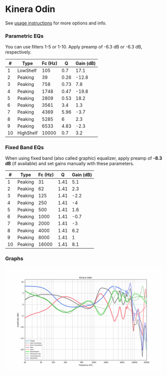 # Kinera Odin
See [usage instructions](https://github.com/jaakkopasanen/AutoEq#usage) for more options and info.

### Parametric EQs
You can use filters 1-5 or 1-10. Apply preamp of -6.3 dB or -6.3 dB, respectively.

|   # | Type      |   Fc (Hz) |    Q |   Gain (dB) |
|-----|-----------|-----------|------|-------------|
|   1 | LowShelf  |       105 | 0.7  |        17.1 |
|   2 | Peaking   |        39 | 0.26 |       -12.8 |
|   3 | Peaking   |       758 | 0.73 |         7.8 |
|   4 | Peaking   |      1748 | 0.47 |       -19.8 |
|   5 | Peaking   |      2809 | 0.53 |        18.2 |
|   6 | Peaking   |      3561 | 3.4  |         1.3 |
|   7 | Peaking   |      4369 | 5.96 |        -3.7 |
|   8 | Peaking   |      5285 | 6    |         2.3 |
|   9 | Peaking   |      6533 | 4.83 |        -2.3 |
|  10 | HighShelf |     10000 | 0.7  |         3.2 |

### Fixed Band EQs
When using fixed band (also called graphic) equalizer, apply preamp of **-8.3 dB** (if available) and set gains manually with these parameters.

|   # | Type    |   Fc (Hz) |    Q |   Gain (dB) |
|-----|---------|-----------|------|-------------|
|   1 | Peaking |        31 | 1.41 |         5.1 |
|   2 | Peaking |        62 | 1.41 |         2.3 |
|   3 | Peaking |       125 | 1.41 |        -2.2 |
|   4 | Peaking |       250 | 1.41 |        -4   |
|   5 | Peaking |       500 | 1.41 |         1.6 |
|   6 | Peaking |      1000 | 1.41 |        -0.7 |
|   7 | Peaking |      2000 | 1.41 |        -3   |
|   8 | Peaking |      4000 | 1.41 |         6.2 |
|   9 | Peaking |      8000 | 1.41 |         1   |
|  10 | Peaking |     16000 | 1.41 |         8.1 |

### Graphs
![](./Kinera%20Odin.png)
